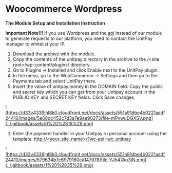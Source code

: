 # Woocommerce Wordpress

**The Module Setup and Installation Instruction**

**Important Note!!!** If you use Wordpress and the [api](../payments/create-payment.md) instead of our module to generate requests to our platform, you need to contact the UnitPay manager to whitelist your IP.

1. Download the [archive](https://github.com/unitpay/woocommerce-module/releases/download/v2.0.1/woocommerce-module-2.0.1.zip) with the module.
2. Copy the contents of the unitpay directory in the archive to the /&lt;site root&gt;/wp-content/plugins/ directory.
3. Go to Plugins -&gt; Installed and click Enable next to the UnitPay plugin.
4. In the menu, go to the WooCommerce -&gt; Settings and then go to the Payments tab and select UnitPay there.
5. Insert the value of unitpay.money in the DOMAIN field. Copy the public and secret key which you can get from your Unitpay account in the PUBLIC KEY and SECRET KEY fields. Click Save changes.

![https://d33v4339jhl8k0.cloudfront.net/docs/assets/551a91dbe4b0221aadf24410/images/5e68dc452c7d3a7e9ae90273/file-mPvwuDGXSV.png](../.gitbook/assets/0%20%2816%29.png)

1. Enter the payment handler in your Unitpay.ru personal account using the template: [http://&lt;your\_site\_name&gt;/?wc-api=wc\_unitpay](http://<your_site_name>/?wc-api=wc_unitpay)

![https://d33v4339jhl8k0.cloudfront.net/docs/assets/551a91dbe4b0221aadf24410/images/579634b7c6979160ca147078/file-YJh47Ao3iN.png](../.gitbook/assets/1%20%2835%29.png)

